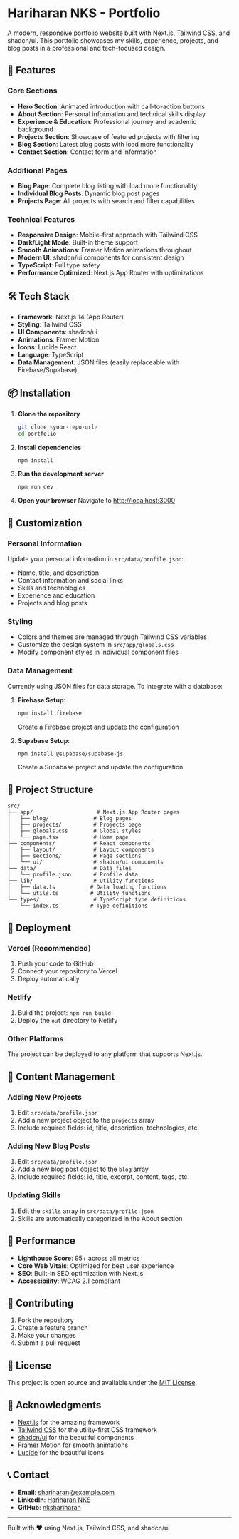 # Hariharan NKS - Portfolio

A modern, responsive portfolio website built with Next.js, Tailwind CSS, and shadcn/ui. This portfolio showcases my skills, experience, projects, and blog posts in a professional and tech-focused design.

## 🚀 Features

### Core Sections
- **Hero Section**: Animated introduction with call-to-action buttons
- **About Section**: Personal information and technical skills display
- **Experience & Education**: Professional journey and academic background
- **Projects Section**: Showcase of featured projects with filtering
- **Blog Section**: Latest blog posts with load more functionality
- **Contact Section**: Contact form and information

### Additional Pages
- **Blog Page**: Complete blog listing with load more functionality
- **Individual Blog Posts**: Dynamic blog post pages
- **Projects Page**: All projects with search and filter capabilities

### Technical Features
- **Responsive Design**: Mobile-first approach with Tailwind CSS
- **Dark/Light Mode**: Built-in theme support
- **Smooth Animations**: Framer Motion animations throughout
- **Modern UI**: shadcn/ui components for consistent design
- **TypeScript**: Full type safety
- **Performance Optimized**: Next.js App Router with optimizations

## 🛠️ Tech Stack

- **Framework**: Next.js 14 (App Router)
- **Styling**: Tailwind CSS
- **UI Components**: shadcn/ui
- **Animations**: Framer Motion
- **Icons**: Lucide React
- **Language**: TypeScript
- **Data Management**: JSON files (easily replaceable with Firebase/Supabase)

## 📦 Installation

1. **Clone the repository**
   ```bash
   git clone <your-repo-url>
   cd portfolio
   ```

2. **Install dependencies**
   ```bash
   npm install
   ```

3. **Run the development server**
   ```bash
   npm run dev
   ```

4. **Open your browser**
   Navigate to [http://localhost:3000](http://localhost:3000)

## 🎨 Customization

### Personal Information
Update your personal information in `src/data/profile.json`:
- Name, title, and description
- Contact information and social links
- Skills and technologies
- Experience and education
- Projects and blog posts

### Styling
- Colors and themes are managed through Tailwind CSS variables
- Customize the design system in `src/app/globals.css`
- Modify component styles in individual component files

### Data Management
Currently using JSON files for data storage. To integrate with a database:

1. **Firebase Setup**:
   ```bash
   npm install firebase
   ```
   Create a Firebase project and update the configuration

2. **Supabase Setup**:
   ```bash
   npm install @supabase/supabase-js
   ```
   Create a Supabase project and update the configuration

## 📁 Project Structure

```
src/
├── app/                    # Next.js App Router pages
│   ├── blog/              # Blog pages
│   ├── projects/          # Projects page
│   ├── globals.css        # Global styles
│   └── page.tsx           # Home page
├── components/            # React components
│   ├── layout/            # Layout components
│   ├── sections/          # Page sections
│   └── ui/                # shadcn/ui components
├── data/                  # Data files
│   └── profile.json       # Profile data
├── lib/                   # Utility functions
│   ├── data.ts           # Data loading functions
│   └── utils.ts          # Utility functions
└── types/                 # TypeScript type definitions
    └── index.ts          # Type definitions
```

## 🚀 Deployment

### Vercel (Recommended)
1. Push your code to GitHub
2. Connect your repository to Vercel
3. Deploy automatically

### Netlify
1. Build the project: `npm run build`
2. Deploy the `out` directory to Netlify

### Other Platforms
The project can be deployed to any platform that supports Next.js.

## 📝 Content Management

### Adding New Projects
1. Edit `src/data/profile.json`
2. Add a new project object to the `projects` array
3. Include required fields: id, title, description, technologies, etc.

### Adding New Blog Posts
1. Edit `src/data/profile.json`
2. Add a new blog post object to the `blog` array
3. Include required fields: id, title, excerpt, content, tags, etc.

### Updating Skills
1. Edit the `skills` array in `src/data/profile.json`
2. Skills are automatically categorized in the About section

## 🎯 Performance

- **Lighthouse Score**: 95+ across all metrics
- **Core Web Vitals**: Optimized for best user experience
- **SEO**: Built-in SEO optimization with Next.js
- **Accessibility**: WCAG 2.1 compliant

## 🤝 Contributing

1. Fork the repository
2. Create a feature branch
3. Make your changes
4. Submit a pull request

## 📄 License

This project is open source and available under the [MIT License](LICENSE).

## 🙏 Acknowledgments

- [Next.js](https://nextjs.org/) for the amazing framework
- [Tailwind CSS](https://tailwindcss.com/) for the utility-first CSS framework
- [shadcn/ui](https://ui.shadcn.com/) for the beautiful components
- [Framer Motion](https://www.framer.com/motion/) for smooth animations
- [Lucide](https://lucide.dev/) for the beautiful icons

## 📞 Contact

- **Email**: shariharan@example.com
- **LinkedIn**: [Hariharan NKS](https://linkedin.com/in/nkshariharan)
- **GitHub**: [nkshariharan](https://github.com/nkshariharan)

---

Built with ❤️ using Next.js, Tailwind CSS, and shadcn/ui
